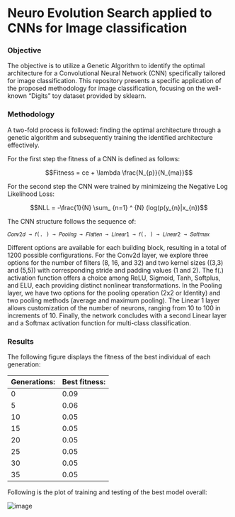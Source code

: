 # Neuro Evolution Search applied to CNNs for Image classification

### Objective
The objective is to utilize a Genetic Algorithm to identify the optimal architecture for a 
Convolutional Neural Network (CNN) specifically tailored for image classification. This repository presents a 
specific application of the proposed methodology for image classification, focusing on the well-known 
“Digits” toy dataset provided by sklearn.

### Methodology
A two-fold process is followed: finding the optimal architecture through a genetic 
algorithm and subsequently training the identified architecture effectively.

For the first step the fitness of a CNN is defined as follows:

$$Fitness = ce + \lambda \frac{N_{p}}{N_{ma}}$$

For the second step the CNN were trained by minimizeing the Negative Log Likelihood Loss:

$$NLL = -\frac{1}{N} \sum_ {n=1} ^ {N} (log(p(y_{n}|x_{n})$$


The CNN structure follows the sequence of: 

    𝐶𝑜𝑛𝑣2𝑑 → 𝑓(. ) → 𝑃𝑜𝑜𝑙𝑖𝑛𝑔 → 𝐹𝑙𝑎𝑡𝑡𝑒𝑛 → 𝐿𝑖𝑛𝑒𝑎𝑟1 → 𝑓(. ) → 𝐿𝑖𝑛𝑒𝑎𝑟2 → 𝑆𝑜𝑓𝑡𝑚𝑎𝑥
    
Different options are available for each building block, resulting in a total of 1200 possible configurations. For 
the Conv2d layer, we explore three options for the number of filters (8, 16, and 32) and two kernel sizes ((3,3) 
and (5,5)) with corresponding stride and padding values (1 and 2). The f(.) activation function offers a choice 
among ReLU, Sigmoid, Tanh, Softplus, and ELU, each providing distinct nonlinear transformations. In the 
Pooling layer, we have two options for the pooling operation (2x2 or Identity) and two pooling methods 
(average and maximum pooling). The Linear 1 layer allows customization of the number of neurons, ranging 
from 10 to 100 in increments of 10. Finally, the network concludes with a second Linear layer and a Softmax 
activation function for multi-class classification.

### Results

The following figure displays the fitness of the best individual of each generation:

| Generations:  | Best fitness: |
| ------------- | ------------- |
| 0 | 0.09 |
|5 | 0.06 |
|10 | 0.05 |
|15 | 0.05 |
|20 | 0.05 |
|25 | 0.05 |
|30 | 0.05 |
|35 | 0.05 |

Following is the plot of training and testing of the best model overall:

![image](https://github.com/LuigTi/CNN_NAS/assets/91637040/82d12252-181d-400f-82fc-9ec68bf2602a)


